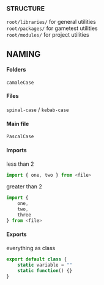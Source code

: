 ### STRUCTURE
`root/libraries/` for general utilities  
`root/packages/` for gametest utilities  
`root/modules/` for project utilities  

## NAMING
#### Folders
`camaleCase`
  
#### Files
`spinal-case` / `kebab-case`

#### Main file
`PascalCase`

#### Imports
less than 2
```js
import { one, two } from <file>
```  
greater than 2
```js
import {
	one,
	two,
	three
} from <file>
```

#### Exports
everything as class
```js
export default class {
	static variable = ""
	static function() {}
}
```




